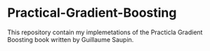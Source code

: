 # Practical-Gradient-Boosting
This repository contain my implemetations of the Practicla Gradient Boosting book written by Guillaume Saupin.
